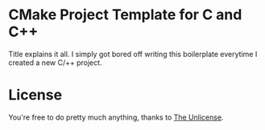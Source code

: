 # CMake Project Template for C and C++

Title explains it all. I simply got bored off writing this boilerplate everytime I created a new C/++ project.

# License

You're free to do pretty much anything, thanks to [The Unlicense](LICENSE).
